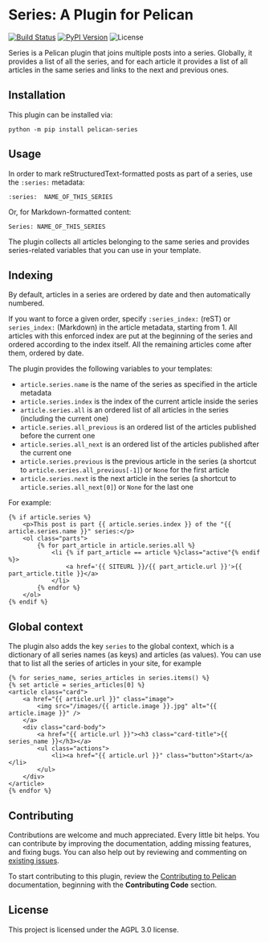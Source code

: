 # Series: A Plugin for Pelican

[![Build Status](https://img.shields.io/github/workflow/status/pelican-plugins/series/build)](https://github.com/pelican-plugins/series/actions)
[![PyPI Version](https://img.shields.io/pypi/v/pelican-series)](https://pypi.org/project/pelican-series/)
![License](https://img.shields.io/pypi/l/pelican-series?color=blue)

Series is a Pelican plugin that joins multiple posts into a series. Globally, it provides a list of all the series, and for each article it provides a list of all articles in the same series and links to the next and previous ones.

## Installation

This plugin can be installed via:

```
python -m pip install pelican-series
```

## Usage

In order to mark reStructuredText-formatted posts as part of a series, use the `:series:` metadata:

```
:series:  NAME_OF_THIS_SERIES
```

Or, for Markdown-formatted content:

```
Series: NAME_OF_THIS_SERIES
```

The plugin collects all articles belonging to the same series and provides series-related variables that you can use in your template.

## Indexing

By default, articles in a series are ordered by date and then automatically numbered.

If you want to force a given order, specify `:series_index:` (reST) or `series_index:` (Markdown) in the article metadata, starting from 1. All articles with this enforced index are put at the beginning of the series and ordered according to the index itself. All the remaining articles come after them, ordered by date.

The plugin provides the following variables to your templates:

* `article.series.name` is the name of the series as specified in the article metadata
* `article.series.index` is the index of the current article inside the series
* `article.series.all` is an ordered list of all articles in the series (including the current one)
* `article.series.all_previous` is an ordered list of the articles published before the current one
* `article.series.all_next` is an ordered list of the articles published after the current one
* `article.series.previous` is the previous article in the series (a shortcut to `article.series.all_previous[-1]`) or `None` for the first article
* `article.series.next` is the next article in the series (a shortcut to `article.series.all_next[0]`) or `None` for the last one

For example:

``` html+jinja
{% if article.series %}
    <p>This post is part {{ article.series.index }} of the "{{ article.series.name }}" series:</p>
    <ol class="parts">
        {% for part_article in article.series.all %}
            <li {% if part_article == article %}class="active"{% endif %}>
                <a href='{{ SITEURL }}/{{ part_article.url }}'>{{ part_article.title }}</a>
            </li>
        {% endfor %}
    </ol>
{% endif %}
```

## Global context

The plugin also adds the key `series` to the global context, which is a dictionary of all series names (as keys) and articles (as values). You can use that to list all the series of articles in your site, for example

``` html+jinja
{% for series_name, series_articles in series.items() %}
{% set article = series_articles[0] %}
<article class="card">
	<a href="{{ article.url }}" class="image">
		<img src="/images/{{ article.image }}.jpg" alt="{{ article.image }}" />
	</a>
	<div class="card-body">
    	<a href="{{ article.url }}"><h3 class="card-title">{{ series_name }}</h3></a>
     	<ul class="actions">
     		<li><a href="{{ article.url }}" class="button">Start</a></li>
     	</ul>
	</div>
</article>
{% endfor %}
```

## Contributing

Contributions are welcome and much appreciated. Every little bit helps. You can contribute by improving the documentation, adding missing features, and fixing bugs. You can also help out by reviewing and commenting on [existing issues][].

To start contributing to this plugin, review the [Contributing to Pelican][] documentation, beginning with the **Contributing Code** section.

[existing issues]: https://github.com/pelican-plugins/series/issues
[Contributing to Pelican]: https://docs.getpelican.com/en/latest/contribute.html

## License

This project is licensed under the AGPL 3.0 license.
